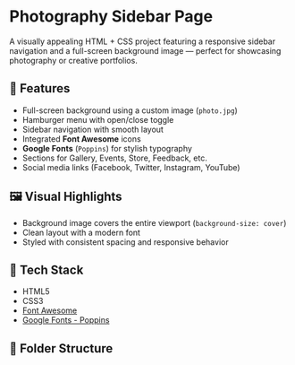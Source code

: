 # Photography Sidebar Page

A visually appealing HTML + CSS project featuring a responsive sidebar navigation and a full-screen background image — perfect for showcasing photography or creative portfolios.

## 📸 Features

- Full-screen background using a custom image (`photo.jpg`)
- Hamburger menu with open/close toggle
- Sidebar navigation with smooth layout
- Integrated **Font Awesome** icons
- **Google Fonts** (`Poppins`) for stylish typography
- Sections for Gallery, Events, Store, Feedback, etc.
- Social media links (Facebook, Twitter, Instagram, YouTube)

## 🖼️ Visual Highlights

- Background image covers the entire viewport (`background-size: cover`)
- Clean layout with a modern font
- Styled with consistent spacing and responsive behavior

## 🔧 Tech Stack

- HTML5
- CSS3
- [Font Awesome](https://fontawesome.com/)
- [Google Fonts - Poppins](https://fonts.google.com/specimen/Poppins)

## 📁 Folder Structure

